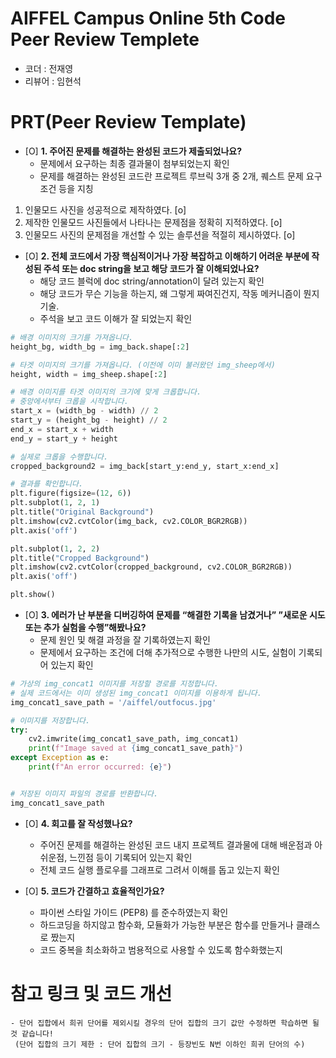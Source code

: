 # AIFFEL Campus Online 5th Code Peer Review Templete
- 코더 : 전재영
- 리뷰어 : 임현석

# PRT(Peer Review Template)
- [O]  **1. 주어진 문제를 해결하는 완성된 코드가 제출되었나요?**
    - 문제에서 요구하는 최종 결과물이 첨부되었는지 확인
    - 문제를 해결하는 완성된 코드란 프로젝트 루브릭 3개 중 2개, 
    퀘스트 문제 요구조건 등을 지칭
1. 인물모드 사진을 성공적으로 제작하였다.	[o]
2. 제작한 인물모드 사진들에서 나타나는 문제점을 정확히 지적하였다.	[o]
3. 인물모드 사진의 문제점을 개선할 수 있는 솔루션을 적절히 제시하였다.    [o]  
    
- [O]  **2. 전체 코드에서 가장 핵심적이거나 가장 복잡하고 이해하기 어려운 부분에 작성된 
주석 또는 doc string을 보고 해당 코드가 잘 이해되었나요?**
    - 해당 코드 블럭에 doc string/annotation이 달려 있는지 확인
    - 해당 코드가 무슨 기능을 하는지, 왜 그렇게 짜여진건지, 작동 메커니즘이 뭔지 기술.
    - 주석을 보고 코드 이해가 잘 되었는지 확인
```python
# 배경 이미지의 크기를 가져옵니다.
height_bg, width_bg = img_back.shape[:2]

# 타겟 이미지의 크기를 가져옵니다. (이전에 이미 불러왔던 img_sheep에서)
height, width = img_sheep.shape[:2]

# 배경 이미지를 타겟 이미지의 크기에 맞게 크롭합니다.
# 중앙에서부터 크롭을 시작합니다.
start_x = (width_bg - width) // 2
start_y = (height_bg - height) // 2
end_x = start_x + width
end_y = start_y + height

# 실제로 크롭을 수행합니다.
cropped_background2 = img_back[start_y:end_y, start_x:end_x]

# 결과를 확인합니다.
plt.figure(figsize=(12, 6))
plt.subplot(1, 2, 1)
plt.title("Original Background")
plt.imshow(cv2.cvtColor(img_back, cv2.COLOR_BGR2RGB))
plt.axis('off')

plt.subplot(1, 2, 2)
plt.title("Cropped Background")
plt.imshow(cv2.cvtColor(cropped_background, cv2.COLOR_BGR2RGB))
plt.axis('off')

plt.show()
```
        
- [O]  **3. 에러가 난 부분을 디버깅하여 문제를 “해결한 기록을 남겼거나” 
”새로운 시도 또는 추가 실험을 수행”해봤나요?**
    - 문제 원인 및 해결 과정을 잘 기록하였는지 확인
    - 문제에서 요구하는 조건에 더해 추가적으로 수행한 나만의 시도, 실험이 기록되어 있는지 확인
  
```python
# 가상의 img_concat1 이미지를 저장할 경로를 지정합니다.
# 실제 코드에서는 이미 생성된 img_concat1 이미지를 이용하게 됩니다.
img_concat1_save_path = '/aiffel/outfocus.jpg'

# 이미지를 저장합니다.
try:
    cv2.imwrite(img_concat1_save_path, img_concat1)
    print(f"Image saved at {img_concat1_save_path}")
except Exception as e:
    print(f"An error occurred: {e}")


# 저장된 이미지 파일의 경로를 반환합니다.
img_concat1_save_path
```
- [O]  **4. 회고를 잘 작성했나요?**
    - 주어진 문제를 해결하는 완성된 코드 내지 프로젝트 결과물에 대해
    배운점과 아쉬운점, 느낀점 등이 기록되어 있는지 확인
    - 전체 코드 실행 플로우를 그래프로 그려서 이해를 돕고 있는지 확인
   
        
- [O]  **5. 코드가 간결하고 효율적인가요?**
    - 파이썬 스타일 가이드 (PEP8) 를 준수하였는지 확인
    - 하드코딩을 하지않고 함수화, 모듈화가 가능한 부분은 함수를 만들거나 클래스로 짰는지
    - 코드 중복을 최소화하고 범용적으로 사용할 수 있도록 함수화했는지
     

# 참고 링크 및 코드 개선
    - 단어 집합에서 희귀 단어를 제외시킬 경우의 단어 집합의 크기 값만 수정하면 학습하면 될것 같습니다!
     (단어 집합의 크기 제한 : 단어 집합의 크기 - 등장빈도 N번 이하인 희귀 단어의 수)

